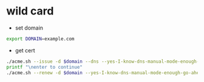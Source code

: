 # wild card
- set domain
```sh
export DOMAIN=example.com
```
- get cert
```sh
./acme.sh --issue -d $domain --dns --yes-I-know-dns-manual-mode-enough-go-ahead-please --server letsencrypt
printf "\nenter to continue"
./acme.sh --renew -d $domain --yes-I-know-dns-manual-mode-enough-go-ahead-please --server letsencrypt
```
